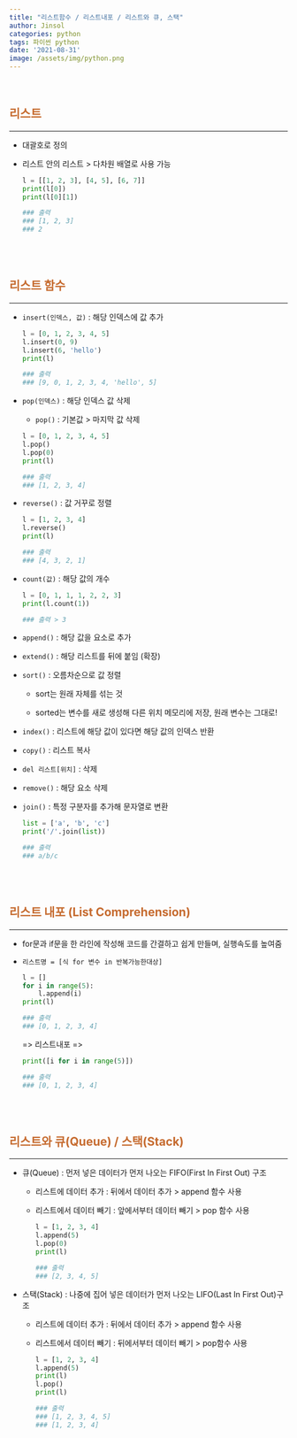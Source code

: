 ```yaml
---
title: "리스트함수 / 리스트내포 / 리스트와 큐, 스택"
author: Jinsol
categories: python
tags: 파이썬 python
date: '2021-08-31'
image: /assets/img/python.png
---
```


<br>

## <span style="color:#c66b2f">리스트</span>
<hr>

- 대괄호로 정의

- 리스트 안의 리스트 > 다차원 배열로 사용 가능

    ```python
    l = [[1, 2, 3], [4, 5], [6, 7]]
    print(l[0])
    print(l[0][1])

    ### 출력
    ### [1, 2, 3]
    ### 2
    ```

<br><br>

## <span style="color:#c66b2f">리스트 함수</span>
<hr>

- `insert(인덱스, 값)` : 해당 인덱스에 값 추가

    ```python
    l = [0, 1, 2, 3, 4, 5]
    l.insert(0, 9)
    l.insert(6, 'hello')
    print(l)

    ### 출력
    ### [9, 0, 1, 2, 3, 4, 'hello', 5]
    ```

- `pop(인덱스)` : 해당 인덱스 값 삭제

    - `pop()` : 기본값 > 마지막 값 삭제

    ```python
    l = [0, 1, 2, 3, 4, 5]
    l.pop()
    l.pop(0)
    print(l)

    ### 출력
    ### [1, 2, 3, 4]
    ```

- `reverse()` : 값 거꾸로 정렬

    ```python
    l = [1, 2, 3, 4]
    l.reverse()
    print(l)

    ### 출력
    ### [4, 3, 2, 1]
    ```

- `count(값)` : 해당 값의 개수

    ```python
    l = [0, 1, 1, 1, 2, 2, 3]
    print(l.count(1))

    ### 출력 > 3
    ```

- `append()` : 해당 값을 요소로 추가

- `extend()` : 해당 리스트를 뒤에 붙임 (확장)

- `sort()` : 오름차순으로 값 정렬

    - sort는 원래 자체를 섞는 것

    - sorted는 변수를 새로 생성해 다른 위치 메모리에 저장, 원래 변수는 그대로!

- `index()` : 리스트에 해당 값이 있다면 해당 값의 인덱스 반환

- `copy()` : 리스트 복사

- `del 리스트[위치]` : 삭제

- `remove()` : 해당 요소 삭제

- `join()` : 특정 구분자를 추가해 문자열로 변환

    ```python
    list = ['a', 'b', 'c']
    print('/'.join(list))

    ### 출력
    ### a/b/c
    ```

<br><br>

## <span style="color:#c66b2f">리스트 내포 (List Comprehension)</span>
<hr>
 
- for문과 if문을 한 라인에 작성해 코드를 간결하고 쉽게 만들며, 실행속도를 높여줌

- `리스트명 = [식 for 변수 in 반복가능한대상]`

    ```python
    l = []
    for i in range(5):
        l.append(i)
    print(l)

    ### 출력
    ### [0, 1, 2, 3, 4]
    ```

    => 리스트내포 =>

    ```python
    print([i for i in range(5)])

    ### 출력
    ### [0, 1, 2, 3, 4]
    ```
    
<br><br>

## <span style="color:#c66b2f">리스트와 큐(Queue) / 스택(Stack)</span>
<hr>

- 큐(Queue) : 먼저 넣은 데이터가 먼저 나오는 FIFO(First In First Out) 구조

    - 리스트에 데이터 추가 : 뒤에서 데이터 추가 > append 함수 사용

    - 리스트에서 데이터 빼기 : 앞에서부터 데이터 빼기 > pop 함수 사용

        ```python
        l = [1, 2, 3, 4]
        l.append(5)
        l.pop(0)
        print(l)

        ### 출력
        ### [2, 3, 4, 5]
        ``` 

- 스택(Stack) : 나중에 집어 넣은 데이터가 먼저 나오는 LIFO(Last In First Out)구조

    - 리스트에 데이터 추가 : 뒤에서 데이터 추가 > append 함수 사용

    - 리스트에서 데이터 빼기 : 뒤에서부터 데이터 빼기 > pop함수 사용
    
        ```python
        l = [1, 2, 3, 4]
        l.append(5)
        print(l)
        l.pop()
        print(l)

        ### 출력
        ### [1, 2, 3, 4, 5]
        ### [1, 2, 3, 4]
        ``` 